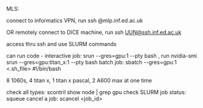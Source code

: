 MLS:

connect to informatics VPN, run ssh <UUN>@mlp.inf.ed.ac.uk

OR remotely connect to DICE machine, run ssh UUN@ssh.inf.ed.ac.uk

access thru ssh and use SLURM commands

can run code - interactive job: srun --gres=gpu:1 --pty bash , run nvidia-smi   srun --gres=gpu:titan_x:1 --pty bash
batch job: sbatch --gres=gpu:1 <.sh_file>
#!/bin/bash

8 1060s, 4 titan x, 1 titan x pascal, 2 A600 max at one time

check all types: scontril show node | grep gpu
check SLURM job status: squeue
cancel a job: scancel <job_id>
